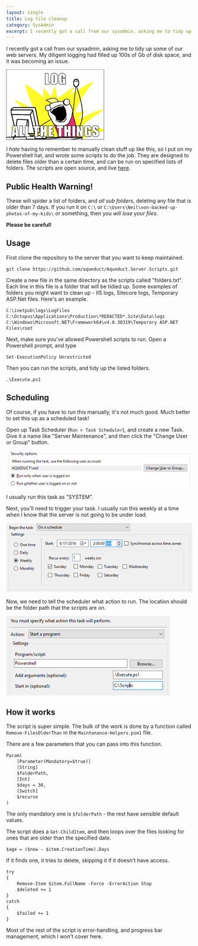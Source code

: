 ```yaml
---
layout: single
title: Log file cleanup
category: SysAdmin
excerpt: I recently got a call from our sysadmin, asking me to tidy up some of our web servers. My diligent logging had filled up 100s of Gb of disk space, and it was becoming an issue. 
---
```


I recently got a call from our sysadmin, asking me to tidy up some of our web servers. My diligent logging had filled up 100s of Gb of disk space, and it was becoming an issue. 


![Log all the things](/images/posts/logging/log-all-the-things.png "Maybe I've gone overboard here?")

I _hate_ having to remember to manually clean stuff up like this, so I put on my Powershell hat, and wrote some scripts to do the job. 
They are designed to delete files older than a certain time, and can be run on specified lists of folders. The scripts are open source, and live [here](https://github.com/aqueduct/Aqueduct.Server.Scripts).

Public Health Warning!
----------------------
<div class="notice--danger">
<p>These will spider a list of folders, and <em>all sub folders</em>, deleting any file that is older than 7 days. 
If you run it on <code>C:\</code> or <code>C:\Users\Neil\non-backed-up-photos-of-my-kids\</code> or something, then you <em>will lose your files</em>.</p>
<p><strong>Please be careful!</strong></p>
</div>

Usage
-----
First clone the repository to the server that you want to keep maintained.
    
    git clone https://github.com/aqueduct/Aqueduct.Server.Scripts.git

Create a new file in the same directory as the scripts called "folders.txt". Each line in this file is a folder that will be tidied up. Some examples of folders you might want to clean up - IIS logs, Sitecore logs, Temporary ASP.Net files. Here's an example.

    C:\inetpub\logs\LogFiles
    C:\Octopus\Applications\Production\*REDACTED*.Site\Data\logs
    C:\Windows\Microsoft.NET\Framework64\v4.0.30319\Temporary ASP.NET Files\root

Next, make sure you've allowed Powershell scripts to run. Open a Powershell prompt, and type

    Set-ExecutionPolicy Unrestricted

Then you can run the scripts, and tidy up the listed folders. 
	
	.\Execute.ps1

Scheduling
----------
Of course, if you have to run this manually, it's not much good. Much better to set this up as a scheduled task!

Open up Task Scheduler (`Run > Task Scheduler`), and create a new Task.
Give it a name like "Server Maintenance", and then click the "Change User or Group" button.

![New Task](/images/posts/logging/new-task.png "Change User or Group")

I usually run this task as "SYSTEM".

Next, you'll need to trigger your task. I usually run this weekly at a time when I know that the server is not going to be under load. 

![New Task Trigger](/images/posts/logging/new-task-schedule.png "Weekly, Sunday, 2AM")

Now, we need to tell the scheduler what action to run. The location should be the folder path that the scripts are on.

![New Task Action](/images/posts/logging/new-task-action.png "Powershell .\Execute.ps1")

How it works
------------
The script is super simple. The bulk of the work is done by a function called `Remove-FilesOlderThan` in the `Maintenance-Helpers.psm1` file.

There are a few parameters that you can pass into this function.
    
    Param(
        [Parameter(Mandatory=$true)]
        [String] 
        $folderPath,        
        [Int] 
        $days = 30,        
        [Switch] 
        $recurse
    )

The only mandatory one is `$folderPath` - the rest have sensible default values.

The script does a `Get-ChildItem`, and then loops over the files looking for ones that are older than the specified date. 

    $age = ($now - $item.CreationTime).Days

If it finds one, it tries to delete, skipping it if it doesn't have access. 

    try
    {
        Remove-Item $item.FullName -Force -ErrorAction Stop
        $deleted += 1
    }
    catch 
    {
    	$failed += 1
    }

Most of the rest of the script is error-handling, and progress bar management, which I won't cover here. 
